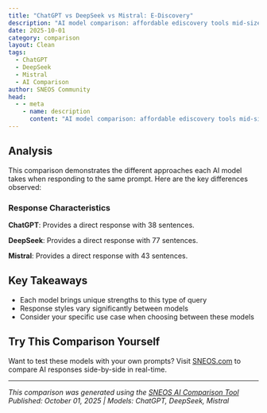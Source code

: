 ```yaml
---
title: "ChatGPT vs DeepSeek vs Mistral: E-Discovery"
description: "AI model comparison: affordable ediscovery tools mid-size firms..."
date: 2025-10-01
category: comparison
layout: Clean
tags:
  - ChatGPT
  - DeepSeek
  - Mistral
  - AI Comparison
author: SNEOS Community
head:
  - - meta
    - name: description
      content: "AI model comparison: affordable ediscovery tools mid-size firms..."
---
```


<ChatComparison
  title="ChatGPT vs DeepSeek vs Mistral: E-Discovery"
  prompt="affordable ediscovery tools mid-size firms"
  :responses='{
    "ChatGPT": "For mid-size firms seeking affordable eDiscovery tools, there are several options that balance cost, functionality, and ease of use. Here are some affordable eDiscovery solutions suitable for mid-size businesses:\n\n1. **Logikcull**\n   - Cloud-based platform.\n   - Simple pricing with pay-as-you-go options.\n   - Automated upload, processing, and search.\n   - Suitable for data review, compliance, and investigations.\n   - Intuitive interface for legal teams without extensive technical expertise.\n\n2. **Everlaw**\n   - Built for mid-size to large firms but offers scalable pricing.\n   - Integrates review, analysis, and case building.\n   - User-friendly interface with powerful search and analytics.\n   - Cloud-based with flexible storage options.\n\n3. **DISCO**\n   - Cloud-based eDiscovery platform with a focus on ease of use.\n   - Offers transparent pricing for mid-market firms.\n   - Advanced search, review, and collaboration features.\n   - Scalability as firm needs grow.\n\n4. **Zapproved**\n   - Designed for legal hold, data collection, and early case assessment.\n   - Affordable for mid-size firms focusing on compliance and litigation readiness.\n   - Cloud-hosted with simple workflows.\n\n5. **RelativityOne (Relativity\u2019s cloud offering)**\n   - Known for enterprise features but offers packages for mid-size budgets.\n   - Highly customizable and powerful analytics.\n   - Could be more expensive but offers flexible licensing.\n\n6. **Nextpoint**\n   - Cloud eDiscovery, document review, and case management.\n   - Pricing designed for smaller and mid-size firms.\n   - Features include data processing, review, and production.\n\n7. **Casepoint**\n   - Offers affordable pricing tiers.\n   - Cloud-based with AI-enabled analytics.\n   - Suitable for firms needing full eDiscovery lifecycle support.\n\n**Tips:**\n- Many tools offer free trials or demo versions\u2014take advantage to test usability and fit.\n- Consider total cost including data storage, processing fees, and user licenses.\n- Look for vendors offering scalable pricing as your data needs grow.\n- Cloud-based solutions generally reduce IT overhead.\n\nIf you want, I can provide more detailed pricing info or help with comparisons based on your firm\u2019s specific needs and data volumes.",
    "DeepSeek": "Of course. This is a classic challenge for mid-size firms: you need the power and defensibility of eDiscovery tools without the enterprise-level price tag of Relativity or Disco.\n\nThe good news is that the market has responded with excellent, affordable options that are perfect for the case volumes and budgets of mid-size firms.\n\nHere\u2019s a breakdown of affordable eDiscovery tools, categorized by their strengths, to help you find the right fit.\n\n### Key Considerations for a Mid-Size Firm\n*   **Pricing Model:** Look for transparent, per-GB or flat-fee project pricing. Avoid per-user fees that skyrocket with a larger team.\n*   **Ease of Use:** Your team may not have dedicated eDiscovery specialists. An intuitive interface is crucial.\n*   **Core Features:** Must-haves include robust processing, strong search/filtering, tagging, and reliable production capabilities.\n*   **Scalability:** The tool should handle your typical cases efficiently but also have the capacity for the occasional larger matter.\n\n---\n\n### Top Affordable eDiscovery Tool Recommendations\n\nHere are some of the most respected and cost-effective platforms in the market.\n\n#### 1. Gold Standard for Balance: **Logikcull**\nLogikcull is often the top recommendation for firms seeking an all-in-one solution that is both powerful and incredibly easy to use.\n\n*   **Best For:** Firms that want a \u0022set it and forget it\u0022 experience with minimal training required.\n*   **Pricing Model:** Primarily **per-project** or **subscription-based**. You know the cost upfront, which is great for budgeting. No hidden fees for users.\n*   **Strengths:**\n    *   **Extremely User-Friendly:** Arguably the simplest UI in the industry. Drag-and-drop upload, automatic processing, and intuitive search.\n    *   **All-in-One Platform:** Processing, review, and production happen in a single environment.\n    *   **Speed:** Known for rapid processing and indexing, allowing you to start reviewing data very quickly.\n    *   **Transparent Pricing:** You get a clear quote for your project.\n*   **Potential Considerations:** While pricing is transparent, for very high-volume, ongoing matters, a subscription might be needed.\n\n#### 2. The Cost-Effective Powerhouse: **Everlaw**\nEverlaw competes directly with high-end tools but at a more accessible price point. It focuses on a modern, collaborative experience.\n\n*   **Best For:** Firms that do a lot of internal collaboration and want a feature set that rivals enterprise tools.\n*   **Pricing Model:** Typically **subscription-based** or **per-case**. More flexible than traditional enterprise models.\n*   **Strengths:**\n    *   **Superior Collaboration:** Excellent features for real-time teamwork, notes, and shared work product.\n    *   **Powerful Analytics:** Strong predictive coding (Technology-Assisted Review) and data visualization tools.\n    *   **Intuitive Design:** Clean, modern interface that reduces the learning curve.\n    *   **StoryBuilder:** A unique feature that helps you build timelines and narratives from your documents.\n*   **Potential Considerations:** Can be slightly more complex than Logikcull, but also more feature-rich.\n\n#### 3. The Flexible \u0026 Transparent Option: **ZDiscovery** (from Zapproved)\nZDiscovery is built for corporate legal teams, which makes it a great fit for law firms that appreciate predictability and control.\n\n*   **Best For:** Firms that want predictable, scalable pricing and need to manage a docket of multiple, simultaneous matters.\n*   **Pricing Model:** **Annual Subscription** with unlimited users, matters, and data processing. You only pay for data you store. This is *highly predictable* for budgeting.\n*   **Strengths:**\n    *   **Budget Predictability:** The subscription model eliminates surprise costs. You control your spend based on storage.\n    *   **Unlimited Users \u0026 Matters:** Great for firms where multiple attorneys need access across different cases.\n    *   **Early Case Assessment (ECA):** Excellent tools for quickly culling down data before a full, costly review.\n*   **Potential Considerations:** It\u0027s a subscription, so you need to commit to an annual plan to get the best value.\n\n#### 4. The Veteran Value Player: **Lexbe eDiscovery Platform**\nLexbe has been around for a long time and is known for its no-frills, powerful platform at a very competitive price.\n\n*   **Best For:** Firms that are more cost-sensitive and may have someone slightly more technical on staff (e.g., a paralegal) to manage the process.\n*   **Pricing Model:** **Per-GB** pricing for processing and storage. Very straightforward and often lower cost than competitors.\n*   **Strengths:**\n    *   **Cost-Effective:** Often the lowest total cost for processing and review.\n    *   **Comprehensive Feature Set:** Includes all the essential tools for processing, review, and production.\n    *   **Desktop \u0026 Cloud Options:** Offers flexibility in deployment.\n*   **Potential Considerations:** The user interface is functional but less modern and intuitive than Logikcull or Everlaw.\n\n---\n\n### Comparison Table at a Glance\n\n| Tool | Best For | Pricing Model | Key Strength |\n| :--- | :--- | :--- | :--- |\n| **Logikcull** | Ease of Use \u0026 Speed | Project-based or Subscription | \u0022Set it and forget it\u0022 simplicity |\n| **Everlaw** | Collaboration \u0026 Power | Subscription | Features that rival top-tier tools |\n| **ZDiscovery** | Budget Predictability | Subscription (Unlimited Users) | Fixed cost, scalable for many matters |\n| **Lexbe** | Lowest Cost | Per-GB | Powerful features at a very low price |\n\n### Honorable Mentions \u0026 Specialized Tools\n\n*   **CloudNine:** A well-established, affordable platform that is particularly strong in the litigation support professional community. Offers both per-GB and flat-fee options.\n*   **CasePoint:** A robust and secure platform that is gaining traction with mid-size firms for its comprehensive features and competitive pricing.\n*   **Reviewbox:** A simpler, more affordable tool that integrates directly with your existing cloud storage (like Dropbox). Good for very straightforward matters.\n\n### Actionable Advice for Your Firm\n\n1.  **Define Your \u0022Typical Case\u0022:** What\u0027s the average data volume? How many reviewers? This will be your benchmark.\n2.  **Get Demos:** **This is non-negotiable.** Contact all the platforms that interest you. Have your typical case scenario ready and ask them to walk you through it.\n3.  **Ask for a Pilot Project:** Many vendors will let you run a small, actual case through their system for free or at a steep discount. This is the best way to test ease of use.\n4.  **Clarify All Costs:** Ask about onboarding fees, training costs, support costs, and data export fees. Get the *total* cost of ownership.\n\n**Final Recommendation:** For most mid-size firms looking for the best balance of affordability, power, and ease of use, **start your search with Logikcull and Everlaw.** They represent the modern standard for cloud-based eDiscovery that doesn\u0027t break the bank.",
    "Mistral": "For mid-size firms looking for affordable eDiscovery tools, there are several options that balance cost-effectiveness with robust functionality. Here are some recommendations:\n\n1. **Logikcull**:\n   - **Features**: Automated processing, search, tagging, and production.\n   - **Benefits**: User-friendly interface, scalable, and offers a pay-as-you-go pricing model.\n   - **Cost**: Competitive pricing with no long-term contracts.\n\n2. **Everlaw**:\n   - **Features**: Advanced search, predictive coding, and collaboration tools.\n   - **Benefits**: Intuitive design, strong customer support, and flexible pricing.\n   - **Cost**: Offers a range of pricing plans to suit different needs.\n\n3. **RelativityOne**:\n   - **Features**: Comprehensive eDiscovery platform with advanced analytics and machine learning.\n   - **Benefits**: Highly customizable, strong security features, and scalable.\n   - **Cost**: Can be more expensive but offers a range of pricing options.\n\n4. **ZyLAB ONE**:\n   - **Features**: End-to-end eDiscovery, including data processing, review, and production.\n   - **Benefits**: Easy to use, strong analytics capabilities, and flexible deployment options.\n   - **Cost**: Competitive pricing with various subscription models.\n\n5. **Casepoint**:\n   - **Features**: Full-featured eDiscovery platform with AI-driven analytics.\n   - **Benefits**: User-friendly, strong customer support, and scalable.\n   - **Cost**: Offers a range of pricing plans to suit different budgets.\n\n6. **DISCO**:\n   - **Features**: Cloud-based eDiscovery with advanced search and analytics.\n   - **Benefits**: Easy to use, strong customer support, and flexible pricing.\n   - **Cost**: Competitive pricing with various subscription models.\n\n7. **iCONECT**:\n   - **Features**: Comprehensive eDiscovery platform with advanced search and analytics.\n   - **Benefits**: User-friendly, strong customer support, and scalable.\n   - **Cost**: Offers a range of pricing plans to suit different needs.\n\n8. **Nextpoint**:\n   - **Features**: Cloud-based eDiscovery with advanced search and analytics.\n   - **Benefits**: Easy to use, strong customer support, and flexible pricing.\n   - **Cost**: Competitive pricing with various subscription models.\n\n9. **CloudNine**:\n   - **Features**: Full-featured eDiscovery platform with advanced search and analytics.\n   - **Benefits**: User-friendly, strong customer support, and scalable.\n   - **Cost**: Offers a range of pricing plans to suit different budgets.\n\n10. **VenioOne**:\n    - **Features**: End-to-end eDiscovery, including data processing, review, and production.\n    - **Benefits**: Easy to use, strong analytics capabilities, and flexible deployment options.\n    - **Cost**: Competitive pricing with various subscription models.\n\nWhen selecting an eDiscovery tool, consider factors such as ease of use, scalability, customer support, and the specific needs of your firm. Many of these tools offer free trials or demos, which can be a great way to evaluate their suitability for your firm\u0027s requirements."
  }'
  published-date="21:30"
/>

## Analysis

This comparison demonstrates the different approaches each AI model takes when responding to the same prompt. Here are the key differences observed:

### Response Characteristics

**ChatGPT**: Provides a direct response with 38 sentences. 

**DeepSeek**: Provides a direct response with 77 sentences. 

**Mistral**: Provides a direct response with 43 sentences. 

## Key Takeaways

- Each model brings unique strengths to this type of query
- Response styles vary significantly between models
- Consider your specific use case when choosing between these models

## Try This Comparison Yourself

Want to test these models with your own prompts? Visit [SNEOS.com](https://sneos.com) to compare AI responses side-by-side in real-time.

---

*This comparison was generated using the [SNEOS AI Comparison Tool](https://sneos.com)*
*Published: October 01, 2025 | Models: ChatGPT, DeepSeek, Mistral*
